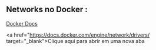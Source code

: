 ## Networks no Docker :

[Docker Docs](https://docs.docker.com/engine/network/drivers/)

<a href="https://docs.docker.com/engine/network/drivers/ target="_blank">Clique aqui para abrir em uma nova aba</a>
